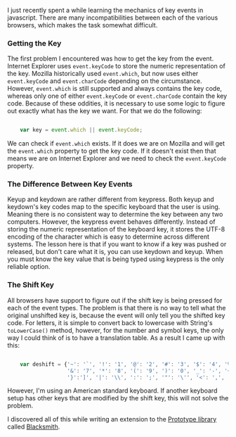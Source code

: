 I just recently spent a while learning the mechanics of key events in javascript. There are many incompatibilities between each of the various browsers, which makes the task somewhat difficult.

### Getting the Key
The first problem I encountered was how to get the key from the event. Internet Explorer uses `event.keyCode` to store the numeric representation of the key. Mozilla historically used `event.which`, but now uses either `event.keyCode` and `event.charCode` depending on the circumstance. However, `event.which` is still supported and always contains the key code, whereas only one of either `event.keyCode` or `event.charCode` contain the key code. Because of these oddities, it is necessary to use some logic to figure out exactly what has the key we want. For that we do the following:

~~~js

    var key = event.which || event.keyCode;

~~~

We can check if `event.which` exists. If it does we are on Mozilla and will get the `event.which` property to get the key code. If it doesn't exist then that means we are on Internet Explorer and we need to check the `event.keyCode` property.

### The Difference Between Key Events
Keyup and keydown are rather different from keypress. Both keyup and keydown's key codes map to the specific keyboard that the user is using. Meaning there is no consistent way to determine the key between any two computers. However, the keypress event behaves differently. Instead of storing the numeric representation of the keyboard key, it stores the UTF-8 encoding of the character which is easy to determine across different systems. The lesson here is that if you want to know if a key was pushed or released, but don't care what it is, you can use keydown and keyup. When you must know the key value that is being typed using keypress is the only reliable option.

### The Shift Key
All browsers have support to figure out if the shift key is being pressed for each of the event types. The problem is that there is no way to tell what the original unshifted key is, because the event will only tell you the shifted key code. For letters, it is simple to convert back to lowercase with String's `toLowerCase()` method, however, for the number and symbol keys, the only way I could think of is to have a translation table. As a result I came up with this:

~~~js

    var deshift = {'~': '`', '!': '1', '@': '2', '#': '3', '$': '4', '%': '5', '^': '6',
                   '&': '7', '*': '8', '(': '9', ')': '0', '_': '-', '+': '=', '{':'[',
                   '}':']', '|': '\\', ':': ';', '"': '\'', '<': ',', '>': '.', '?': '/'};

~~~

However, I'm using an American standard keyboard. If another keyboard setup has other keys that are modified by the shift key, this will not solve the problem.

I discovered all of this while writing an extension to the [Prototype library][1] called [Blacksmith][2].

[1]: http://www.prototypejs.org
[2]: https://github.com/blatyo/blacksmith

